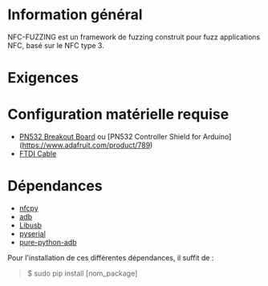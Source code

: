  # Information général

NFC-FUZZING est un framework de fuzzing construit pour fuzz applications NFC, basé sur le NFC type 3. 


 # Exigences
 Configuration matérielle requise
 ================================
  * [PN532 Breakout Board](http://www.adafruit.com/product/364) ou [PN532 Controller Shield for Arduino] (https://www.adafruit.com/product/789)
  * [FTDI Cable](http://www.adafruit.com/products/70)
  
  Dépendances 
  =========
  * [nfcpy](https://nfcpy.readthedocs.io/en/latest/)
  * [adb](http://developer.android.com/tools/help/adb.html) 
  * [Libusb](https://pypi.org/project/libusb/)
  * [pyserial](https://pyserial.readthedocs.io/en/latest/index.html)
  * [pure-python-adb](https://pypi.org/project/pure-python-adb/)
  
  Pour l'installation de ces différentes dépendances, il suffit de :
  >$ sudo pip install [nom_package]
